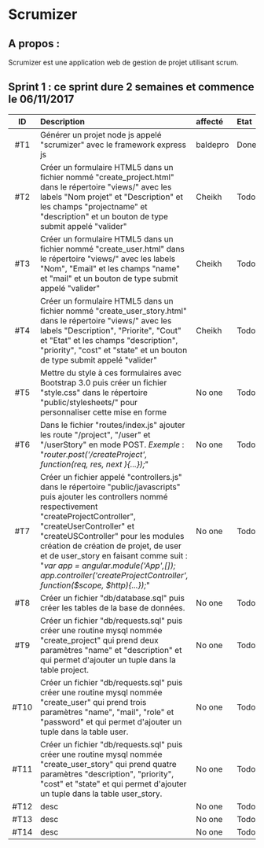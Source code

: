 Scrumizer
=========

A propos :
----------

Scrumizer est une application web de gestion de projet utilisant scrum.

Sprint 1 : ce sprint dure 2 semaines et commence le 06/11/2017
---------


|ID |Description|affecté|Etat|
|:-:|:----------|:---|:---|
|#T1|Générer un projet node js appelé "scrumizer" avec le framework express js |baldepro|Done|
|#T2|Créer un formulaire HTML5 dans un fichier nommé "create_project.html" dans le répertoire "views/" avec les labels "Nom projet" et "Description" et les champs "projectname" et "description" et un bouton de type submit appelé "valider" |Cheikh|Todo|
|#T3|Créer un formulaire HTML5 dans un fichier nommé "create_user.html" dans le répertoire "views/" avec les labels "Nom", "Email" et les champs "name" et "mail" et un bouton de type submit appelé "valider" |Cheikh|Todo|
|#T4|Créer un formulaire HTML5 dans un fichier nommé "create_user_story.html" dans le répertoire "views/" avec les labels "Description", "Priorite", "Cout" et "Etat" et les champs "description", "priority", "cost" et "state" et un bouton de type submit appelé "valider" |Cheikh|Todo|
|#T5|Mettre du style à ces formulaires avec Bootstrap 3.0 puis créer un fichier "style.css" dans le répertoire "public/stylesheets/" pour personnaliser cette mise en forme|No one|Todo|
|#T6|Dans le fichier "routes/index.js" ajouter les route "/project", "/user" et "/userStory" en mode POST. *Exemple* : "*router.post('/createProject', function(req, res, next ){...});*"|No one|Todo|
|#T7|Créer un fichier appelé "controllers.js" dans le répertoire "public/javascripts" puis ajouter les controllers nommé respectivement "createProjectController", "createUserController" et "createUSController" pour les modules création de création de projet, de user et de user_story en faisant comme suit : "*var app = angular.module('App',[]); app.controller('createProjectController', function($scope, $http){...});*"|No one|Todo|
|#T8|Créer un fichier "db/database.sql" puis créer les tables de la base de données.|No one|Todo|
|#T9|Créer un fichier "db/requests.sql" puis créer une routine mysql nommée "create_project" qui prend deux paramètres "name" et "description" et qui permet d'ajouter un tuple dans la table project.|No one|Todo|
|#T10|Créer un fichier "db/requests.sql" puis créer une routine mysql nommée "create_user" qui prend trois paramètres "name", "mail", "role"  et "password" et qui permet d'ajouter un tuple dans la table user. |No one|Todo|
|#T11|Créer un fichier "db/requests.sql" puis créer une routine mysql nommée "create_user_story" qui prend quatre paramètres "description", "priority", "cost" et "state" et qui permet d'ajouter un tuple dans la table user_story. |No one|Todo|
|#T12|desc|No one|Todo|
|#T13|desc|No one|Todo|
|#T14|desc|No one|Todo|
